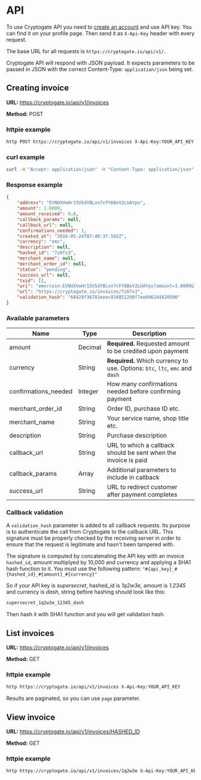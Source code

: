 # API

To use Cryptogate API you need to [create an account][1] and use API key. You can find it on your profile page. Then send it as `X-Api-Key` header with every request.

The base URL for all requests is `https://cryptogate.io/api/v1/`.

Cryptogate API will respond with JSON payload. It expects parameters to be passed in JSON with the correct Content-Type: `application/json` being set.

## Creating invoice

__URL:__ https://cryptogate.io/api/v1/invoices

__Method:__ POST

### httpie example

```bash
http POST https://cryptogate.io/api/v1/invoices X-Api-Key:YOUR_API_KEY amount=1.0009 currency=emc
```

### curl example

```bash
curl -H "Accept: application/json" -H "Content-Type: application/json" -H "X-Api-Key: YOUR_API_KEY" -X POST -d '{"amount":1.0009,"currency":"emc"}' https://cryptogate.io/api/v1/invoices
```

### Response example

```json
{
    "address": "EVNUXVwHr15U5dYBLxn7cFY6BoV2LUAYpx",
    "amount": 1.0009,
    "amount_received": 0.0,
    "callback_params": null,
    "callback_url": null,
    "confirmations_needed": 1,
    "created_at": "2016-05-24T07:40:37.592Z",
    "currency": "emc",
    "description": null,
    "hashed_id": "7z6fx3",
    "merchant_name": null,
    "merchant_order_id": null,
    "status": "pending",
    "success_url": null,
    "txid": [],
    "uri": "emercoin:EVNUXVwHr15U5dYBLxn7cFY6BoV2LUAYpx?amount=1.0009&label=7z6fx3",
    "url": "https://cryptogate.io/invoices/7z6fx3",
    "validation_hash": "68428f36781eeec834851298f7ee606244820500"
}
```

### Available parameters

| Name                 | Type    | Description                                                                |
|----------------------|---------|----------------------------------------------------------------------------|
| amount               | Decimal | __Required.__ Requested amount to be credited upon payment                    |
| currency             | String  | __Required.__ Which currency to use. Options: `btc`, `ltc`, `emc` and `dash`  |
| confirmations_needed | Integer | How many confirmations needed before confirming payment                    |
| merchant_order_id    | String  | Order ID, purchase ID etc.                                                 |
| merchant_name        | String  | Your service name, shop title etc.                                         |
| description          | String  | Purchase description                                                       |
| callback_url         | String  | URL to which a callback should be sent when the invoice is paid            |
| callback_params      | Array   | Additional parameters to include in callback                               |
| success_url          | String  | URL to redirect customer after payment completes                           |

### Callback validation

A `validation_hash` parameter is added to all callback requests. Its purpose is to authenticate the call from Cryptogate to the callback URL. This signature must be properly checked by the receiving server in order to ensure that the request is legitimate and hasn't been tampered with.

The signature is computed by concatenating the API key with an invoice `hashed_id`, amount multiplyed by 10,000 and currency and applying a SHA1 hash function to it. You must use the following pattern: `"#{api_key}_#{hashed_id}_#{amount}_#{currency}"`

So if your API key is *supersecret*, hashed_id is *1q2w3e*, amount is *1.2345* and currency is *dash*, string before hashing should look like this:

```bash
supersecret_1q2w3e_12345_dash
```

Then hash it with SHA1 function and you will get validation hash.

[1]: https://cryptogate.io/users/sign_up

## List invoices

__URL:__ https://cryptogate.io/api/v1/invoices

__Method:__ GET

### httpie example

```bash
http https://cryptogate.io/api/v1/invoices X-Api-Key:YOUR_API_KEY
```

Results are paginated, so you can use `page` parameter.

## View invoice

__URL:__ https://cryptogate.io/api/v1/invoices/HASHED_ID

__Method:__ GET

### httpie example

```bash
http https://cryptogate.io/api/v1/invoices/1q2w3e X-Api-Key:YOUR_API_KEY
```
